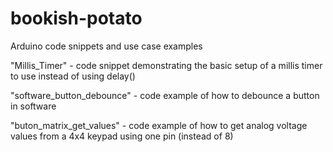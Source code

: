 # bookish-potato
Arduino code snippets and use case examples

"Millis_Timer" - code snippet demonstrating the basic setup of a millis timer to use instead of using delay()

"software_button_debounce" - code example of how to debounce a button in software

"buton_matrix_get_values" - code example of how to get analog voltage values from a 4x4 keypad using one pin (instead of 8)
    
